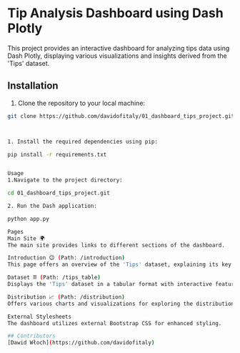 # Tip Analysis Dashboard using Dash Plotly

This project provides an interactive dashboard for analyzing tips data using Dash Plotly, displaying various visualizations and insights derived from the 'Tips' dataset.

## Installation

1. Clone the repository to your local machine:

```bash
git clone https://github.com/davidofitaly/01_dashboard_tips_project.git



1. Install the required dependencies using pip:

pip install -r requirements.txt


Usage
1.Navigate to the project directory:

cd 01_dashboard_tips_project.git

2. Run the Dash application:

python app.py

Pages
Main Site 🌍
The main site provides links to different sections of the dashboard.

Introduction 😉 (Path: /introduction)
This page offers an overview of the 'Tips' dataset, explaining its key variables and purpose.

Dataset 𝄜 (Path: /tips_table)
Displays the 'Tips' dataset in a tabular format with interactive features for editing, sorting, and filtering.

Distribution 📈 (Path: /distribution)
Offers various charts and visualizations for exploring the distribution and relationships within the dataset.

External Stylesheets
The dashboard utilizes external Bootstrap CSS for enhanced styling.

## Contributors
[Dawid Włoch](https://github.com/davidofitaly)
